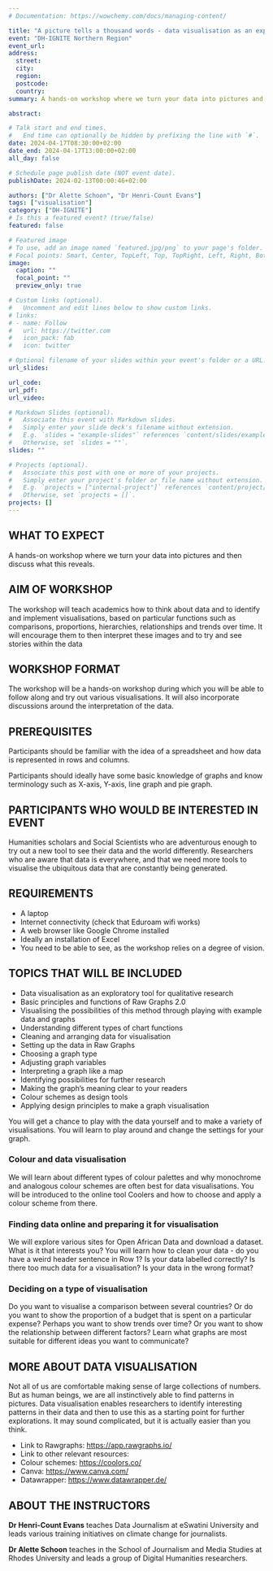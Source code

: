 ```yaml
---
# Documentation: https://wowchemy.com/docs/managing-content/

title: "A picture tells a thousand words - data visualisation as an explorative method for qualitative researchers"
event: "DH-IGNITE Northern Region"
event_url: 
address:
  street: 
  city: 
  region: 
  postcode: 
  country: 
summary: A hands-on workshop where we turn your data into pictures and then discuss what this reveals. 

abstract: 

# Talk start and end times.
#   End time can optionally be hidden by prefixing the line with `#`.
date: 2024-04-17T08:30:00+02:00
date_end: 2024-04-17T13:00:00+02:00
all_day: false

# Schedule page publish date (NOT event date).
publishDate: 2024-02-13T00:00:46+02:00

authors: ["Dr Alette Schoon", "Dr Henri-Count Evans"]
tags: ["visualisation"]
category: ["DH-IGNITE"]
# Is this a featured event? (true/false)
featured: false

# Featured image
# To use, add an image named `featured.jpg/png` to your page's folder. 
# Focal points: Smart, Center, TopLeft, Top, TopRight, Left, Right, BottomLeft, Bottom, BottomRight.
image:
  caption: ""
  focal_point: ""
  preview_only: true

# Custom links (optional).
#   Uncomment and edit lines below to show custom links.
# links:
# - name: Follow
#   url: https://twitter.com
#   icon_pack: fab
#   icon: twitter

# Optional filename of your slides within your event's folder or a URL.
url_slides:

url_code:
url_pdf: 
url_video:

# Markdown Slides (optional).
#   Associate this event with Markdown slides.
#   Simply enter your slide deck's filename without extension.
#   E.g. `slides = "example-slides"` references `content/slides/example-slides.md`.
#   Otherwise, set `slides = ""`.
slides: ""

# Projects (optional).
#   Associate this post with one or more of your projects.
#   Simply enter your project's folder or file name without extension.
#   E.g. `projects = ["internal-project"]` references `content/project/deep-learning/index.md`.
#   Otherwise, set `projects = []`.
projects: []
---
```



## WHAT TO EXPECT 

A hands-on workshop where we turn your data into pictures and then discuss what this reveals. 

## AIM OF WORKSHOP 

The workshop will teach academics how to think about data and to identify and implement visualisations, based on particular functions such as comparisons, proportions, hierarchies, relationships and trends over time. It will encourage them to then interpret these images and to try and see stories within the data

## WORKSHOP FORMAT 

The workshop will be a hands-on workshop during which you will be able to follow along and try out various visualisations. It will also incorporate discussions around the interpretation of the data.


## PREREQUISITES

Participants should be familiar with the idea of a spreadsheet and how data is represented in rows and columns.

Participants should ideally have some basic knowledge of graphs and know terminology such as X-axis, Y-axis, line graph and pie graph.

## PARTICIPANTS WHO WOULD BE INTERESTED IN EVENT 

Humanities scholars and Social Scientists who are adventurous enough to try out a new tool to see their data and the world differently. Researchers who are aware that data is everywhere, and that we need more tools to visualise the ubiquitous data that are constantly being generated.

## REQUIREMENTS
- A laptop
- Internet connectivity (check that Eduroam wifi works)
- A web browser like Google Chrome installed
- Ideally an installation of Excel
- You need to be able to see, as the workshop relies on a degree of vision.

 
## TOPICS THAT WILL BE INCLUDED 

- Data visualisation as an exploratory tool for qualitative research 
- Basic principles and functions of Raw Graphs 2.0 
- Visualising the possibilities of this method through playing with example data and graphs
- Understanding different types of chart functions
- Cleaning and arranging data for visualisation
- Setting up the data in Raw Graphs
- Choosing a graph type
- Adjusting graph variables 
- Interpreting a graph like a map
- Identifying possibilities for further research
- Making the graph’s meaning clear to your readers
- Colour schemes as design tools
- Applying design principles to make a graph visualisation 

You will get a chance to play with the data yourself and to make a variety of visualisations. You will learn to play around and change the settings for your graph.


### Colour and data visualisation

We will learn about different types of colour palettes and why monochrome and analogous colour schemes are often best for data visualisations. You will be introduced to the online tool Coolers and how to choose and apply a colour scheme from there.


### Finding data online and preparing it for visualisation

We will explore various sites for Open African Data and download a dataset. What is it that interests you? You will learn how to clean your data - do you have a weird header sentence in Row 1? Is your data labelled correctly? Is there too much data for a visualisation? Is your data in the wrong format?


### Deciding on a type of visualisation

Do you want to visualise a comparison between several countries? Or do you want to show the proportion of a budget that is spent on a particular expense? Perhaps you want to show trends over time? Or you want to show the relationship between different factors?  Learn what graphs are most suitable for different ideas you want to communicate?


## MORE ABOUT DATA VISUALISATION

Not all of us are comfortable making sense of large collections of numbers. But as human beings, we are all instinctively able to find patterns in pictures. Data visualisation enables researchers to identify interesting patterns in their data and then to use this as a starting point for further explorations. It may sound complicated, but it is actually easier than you think. 

- Link to Rawgraphs: https://app.rawgraphs.io/ 
- Link to other relevant resources: 
- Colour schemes: https://coolors.co/
- Canva: https://www.canva.com/
- Datawrapper: https://www.datawrapper.de/


## ABOUT THE INSTRUCTORS

__Dr Henri-Count Evans__ teaches Data Journalism at eSwatini University and leads various training initiatives on climate change for journalists.

__Dr Alette Schoon__ teaches in the School of Journalism and Media Studies at Rhodes University and leads a group of Digital Humanities researchers.



